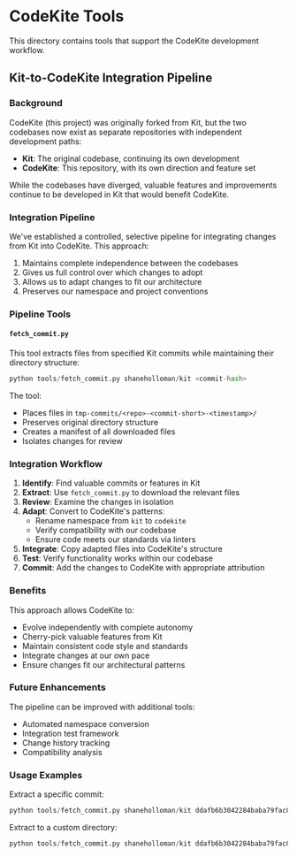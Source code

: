 # CodeKite Tools

This directory contains tools that support the CodeKite development workflow.

## Kit-to-CodeKite Integration Pipeline

### Background

CodeKite (this project) was originally forked from Kit, but the two codebases now exist as separate repositories with independent development paths:

- **Kit**: The original codebase, continuing its own development
- **CodeKite**: This repository, with its own direction and feature set

While the codebases have diverged, valuable features and improvements continue to be developed in Kit that would benefit CodeKite.

### Integration Pipeline

We've established a controlled, selective pipeline for integrating changes from Kit into CodeKite. This approach:

1. Maintains complete independence between the codebases
2. Gives us full control over which changes to adopt
3. Allows us to adapt changes to fit our architecture
4. Preserves our namespace and project conventions

### Pipeline Tools

#### `fetch_commit.py`

This tool extracts files from specified Kit commits while maintaining their directory structure:

```python
python tools/fetch_commit.py shaneholloman/kit <commit-hash>
```

The tool:

- Places files in `tmp-commits/<repo>-<commit-short>-<timestamp>/`
- Preserves original directory structure
- Creates a manifest of all downloaded files
- Isolates changes for review

### Integration Workflow

1. **Identify**: Find valuable commits or features in Kit
2. **Extract**: Use `fetch_commit.py` to download the relevant files
3. **Review**: Examine the changes in isolation
4. **Adapt**: Convert to CodeKite's patterns:
   - Rename namespace from `kit` to `codekite`
   - Verify compatibility with our codebase
   - Ensure code meets our standards via linters
5. **Integrate**: Copy adapted files into CodeKite's structure
6. **Test**: Verify functionality works within our codebase
7. **Commit**: Add the changes to CodeKite with appropriate attribution

### Benefits

This approach allows CodeKite to:

- Evolve independently with complete autonomy
- Cherry-pick valuable features from Kit
- Maintain consistent code style and standards
- Integrate changes at our own pace
- Ensure changes fit our architectural patterns

### Future Enhancements

The pipeline can be improved with additional tools:

- Automated namespace conversion
- Integration test framework
- Change history tracking
- Compatibility analysis

### Usage Examples

Extract a specific commit:

```python
python tools/fetch_commit.py shaneholloman/kit ddafb6b3042284baba79fac0a370d91ede43f52d
```

Extract to a custom directory:

```python
python tools/fetch_commit.py shaneholloman/kit ddafb6b3042284baba79fac0a370d91ede43f52d --output-dir custom-dir
```
